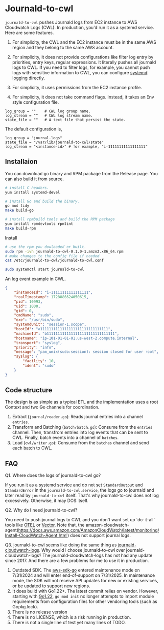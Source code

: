 # Journald-to-cwl

`journald-to-cwl` pushes Journald logs from EC2 instance to AWS Cloudwatch Logs (CWL). In production, you'd run it as 
a systemd service. Here are some features.

1. For simplicity, the CWL and the EC2 instance must be in the same AWS region and they belong to the same AWS account.

1. For simplicity, it does not provide configurations like filter log entry by priorities, entry keys, regular expressions. 
It literally pushes all journald logs to CWL. If you need to filter logs, for example, you cannot push logs with 
sensitive information to CWL, you can configure [systemd logging](https://www.freedesktop.org/software/systemd/man/latest/systemd.exec.html#Logging%20and%20Standard%20Input/Output) directly.

1. For simplicity, it uses permissions from the EC2 instance profile. 

1. For simplicity, it does not take command flags. Instead, it takes an Env style configuration file. 
```
log_group = ""    # CWL log group name.
log_stream = ""   # CWL log stream name.
state_file = ""   # A text file that persist the state. 
```
The default configuration is,
```
log_group = "journal-logs"
state_file = "/var/lib/journald-to-cwl/state"
log_stream = "<instance-id>" # for example, "i-11111111111111111"
```

## Installaion
You can download go binary and RPM package from the Release page. You can also build it from source.
```sh
# install C headers.
yum install systemd-devel

# install Go and build the binary.
go mod tidy
make build-go

# install rpmbuild tools and build the RPM package
yum install rpmdevtools rpmlint
make build-rpm
```

Install 
```sh
# use the rpm you dowloaded or built.
sudo rpm -ivh journald-to-cwl-0.1.0-1.amzn2.x86_64.rpm
# make changes to the config file if needed
cat /etc/journald-to-cwl/journald-to-cwl.conf

sudo systemctl start journald-to-cwl
```

An log event example in CWL.
```json
{
    "instanceId": "i-11111111111111111",
    "realTimestamp": 1728886624050615,
    "pid": 10993,
    "uid": 1000,
    "gid": 0,
    "cmdName": "sudo",
    "exe": "/usr/bin/sudo",
    "systemdUnit": "session-1.scope",
    "bootId": "a1111111111111111111111111111111",
    "machineId": "b1111111111111111111111111111111",
    "hostname": "ip-101-01-01-01.us-west-2.compute.internal",
    "transport": "syslog",
    "priority": "info",
    "message": "pam_unix(sudo:session): session closed for user root",
    "syslog": {
        "facility": 10,
        "ident": "sudo"
    }
}
```

## Code structure
The design is as simple as a typical ETL and the implementation uses a root Context and two Go channels for coordination.
1. Extract (`journal/reader.go`): Reads journal entries into a channel `entries`.
2. Transform and Batching (`batch/batch.go`): Consume from the `entries` channel. Then, transfrom entries into log events 
that can be sent to CWL. Finally, batch events into a channel of `batches`.
3. Load (`cwl/writer.go`): Consume from the `batches` channel and send each batch to CWL.

## FAQ
Q1. Where does the logs of journald-to-cwl go? 

If you run it as a systemd service and do not set `StandardOutput` and `StandardError` in the `journald-to-cwl.service`, 
the logs go to journald and later read by `journald-to-cwl` itself. That's why journald-to-cwl does not log excessively. 
Otherwise, it may DOS itself. 

Q2. Why do I need journald-to-cwl?

You need to push journal logs to CWL and you don't want set up 'do-it-all' tools like [OTEL](https://opentelemetry.io/)
or [Vector](https://vector.dev/). Note that, the amazon-cloudwatch-agent(https://docs.aws.amazon.com/AmazonCloudWatch/latest/monitoring/Install-CloudWatch-Agent.html) does not support journal logs.

Q3. journald-to-cwl seems like doing the same thing as [journald-cloudwatch-logs](https://github.com/saymedia/journald-cloudwatch-logs). 
Why would I choose journald-to-cwl over journald-cloudwatch-logs?
The journald-cloudwatch-logs has not had any update since 2017. And there are a few problems for me to use it in production.
  1. Outdated SDK. The [aws-sdk-go](https://github.com/aws/aws-sdk-go?tab=readme-ov-file#warning-this-sdk-is-in-maintenance-mode) 
entered maintenance mode on 7/31/2024 and will enter end-of-support on 7/31/2025. In maintenance mode, the SDK will not 
receive API updates for new or existing services, or be updated to support new regions.
  2. It does build with Go1.22+. The latest commit relies on vendor. However, starting with 
[Go1.22](https://go.dev/doc/go1.22), `go mod init` no longer attempts to import module requirements from 
configuration files for other vendoring tools (such as Gopkg.lock).
  3. There is no release version
  4. There is no LICENSE, which is a risk running in production.
  5. There is not a single line of test yet many lines of TODO.  
